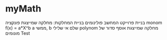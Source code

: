 # myMath

בניית פרוייקט המחשב פולינומים 
בניית המחלקות:
מחלקה שמייצגת פונקציה monom
f(x) = a*X^b
a ממשי, b שלם אי שלילי
polynom מחלקה שמייצגת אוסף סדור של מונומים
Test
